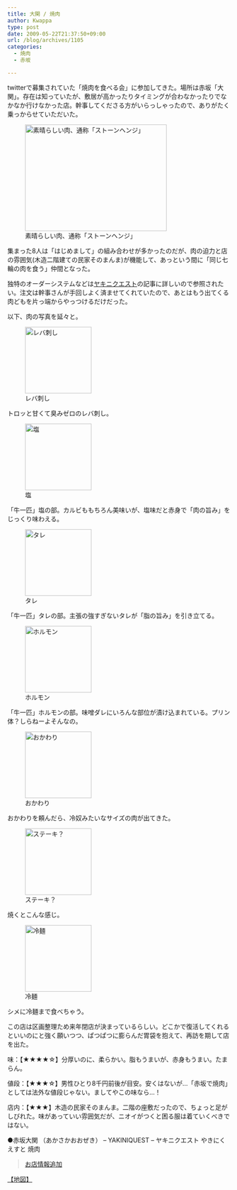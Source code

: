 ```yaml
---
title: 大関 / 焼肉
author: Kwappa
type: post
date: 2009-05-22T21:37:50+09:00
url: /blog/archives/1105
categories:
  - 焼肉
  - 赤坂

---
```

twitterで募集されていた「焼肉を食べる会」に参加してきた。場所は赤坂「大関」。存在は知っていたが、敷居が高かったりタイミングが合わなかったりでなかなか行けなかった店。幹事してくださる方がいらっしゃったので、ありがたく乗っからせていただいた。
  
<figure id="attachment_1106" aria-describedby="caption-attachment-1106" style="width: 320px" class="wp-caption aligncenter"><img src="/blog/images/2009/07/09-05-22_20-14.jpg" alt="素晴らしい肉、通称「ストーンヘンジ」" title="素晴らしい肉、通称「ストーンヘンジ」" width="320" height="240" class="size-medium wp-image-1106" /><figcaption id="caption-attachment-1106" class="wp-caption-text">素晴らしい肉、通称「ストーンヘンジ」</figcaption></figure>
  
集まった8人は「はじめまして」の組み合わせが多かったのだが、肉の迫力と店の雰囲気(木造二階建ての民家そのまんま)が機能して、あっという間に「同じ七輪の肉を食う」仲間となった。
  
独特のオーダーシステムなどは<a href="http://www.yakiniquest.com/-/000602/" target="_blank" rel="noopener noreferrer">ヤキニクエスト</a>の記事に詳しいので参照されたい。注文は幹事さんが手回しよく済ませてくれていたので、あとはもう出てくる肉どもを片っ端からやっつけるだけだった。
  
<!--more-->


  
以下、肉の写真を延々と。
  
<figure id="attachment_1107" aria-describedby="caption-attachment-1107" style="width: 150px" class="wp-caption alignleft"><img src="/blog/images/2009/07/09-05-22_19-47.jpg" alt="レバ刺し" title="レバ刺し" width="150" height="150" class="size-thumbnail wp-image-1107" /><figcaption id="caption-attachment-1107" class="wp-caption-text">レバ刺し</figcaption></figure>
  
トロッと甘くて臭みゼロのレバ刺し。<br style="clear:both;" />
  
<figure id="attachment_1108" aria-describedby="caption-attachment-1108" style="width: 150px" class="wp-caption alignleft"><img src="/blog/images/2009/07/09-05-22_19-44.jpg" alt="塩" title="塩" width="150" height="150" class="size-thumbnail wp-image-1108" /><figcaption id="caption-attachment-1108" class="wp-caption-text">塩</figcaption></figure>
  
「牛一匹」塩の部。カルビももちろん美味いが、塩味だと赤身で「肉の旨み」をじっくり味わえる。<br style="clear:both;" />
  
<figure id="attachment_1109" aria-describedby="caption-attachment-1109" style="width: 150px" class="wp-caption alignleft"><img src="/blog/images/2009/07/09-05-22_20-13.jpg" alt="タレ" title="タレ" width="150" height="150" class="size-thumbnail wp-image-1109" /><figcaption id="caption-attachment-1109" class="wp-caption-text">タレ</figcaption></figure>
  
「牛一匹」タレの部。主張の強すぎないタレが「脂の旨み」を引き立てる。<br style="clear:both;" />
  
<figure id="attachment_1110" aria-describedby="caption-attachment-1110" style="width: 150px" class="wp-caption alignleft"><img src="/blog/images/2009/07/09-05-22_20-25.jpg" alt="ホルモン" title="ホルモン" width="150" height="150" class="size-thumbnail wp-image-1110" /><figcaption id="caption-attachment-1110" class="wp-caption-text">ホルモン</figcaption></figure>
  
「牛一匹」ホルモンの部。味噌ダレにいろんな部位が漬け込まれている。プリン体？しらねーよそんなの。<br style="clear:both;" />
  
<figure id="attachment_1111" aria-describedby="caption-attachment-1111" style="width: 150px" class="wp-caption alignleft"><img src="/blog/images/2009/07/09-05-22_20-59.jpg" alt="おかわり" title="おかわり" width="150" height="150" class="size-thumbnail wp-image-1111" /><figcaption id="caption-attachment-1111" class="wp-caption-text">おかわり</figcaption></figure>
  
おかわりを頼んだら、冷奴みたいなサイズの肉が出てきた。<br style="clear:both;" />
  
<figure id="attachment_1112" aria-describedby="caption-attachment-1112" style="width: 150px" class="wp-caption alignleft"><img src="/blog/images/2009/07/09-05-22_21-03.jpg" alt="ステーキ？" title="ステーキ？" width="150" height="150" class="size-thumbnail wp-image-1112" /><figcaption id="caption-attachment-1112" class="wp-caption-text">ステーキ？</figcaption></figure>
  
焼くとこんな感じ。<br style="clear:both;" />
  
<figure id="attachment_1113" aria-describedby="caption-attachment-1113" style="width: 150px" class="wp-caption alignleft"><img src="/blog/images/2009/07/09-05-22_21-37.jpg" alt="冷麺" title="冷麺" width="150" height="150" class="size-thumbnail wp-image-1113" /><figcaption id="caption-attachment-1113" class="wp-caption-text">冷麺</figcaption></figure>
  
シメに冷麺まで食べちゃう。<br style="clear:both;" />
  
この店は区画整理ため来年閉店が決まっているらしい。どこかで復活してくれるといいのにと強く願いつつ、ぱつぱつに膨らんだ胃袋を抱えて、再訪を期して店を出た。
  
味：【★★★★☆】分厚いのに、柔らかい。脂もうまいが、赤身もうまい。たまらん。
  
値段：【★★★☆】男性ひとり8千円前後が目安。安くはないが…「赤坂で焼肉」としては法外な値段じゃない。ましてやこの味なら…！
  
店内：【★★★】木造の民家そのまんま。二階の座敷だったので、ちょっと足がしびれた。味があっていい雰囲気だが、ニオイがつくと困る服は着ていくべきではない。
  
●赤坂大関 （あかさかおおぜき） &#8211; YAKINIQUEST &#8211; ヤキニクエスト やきにくえすと 焼肉

<blockquote class="wp-embedded-content" data-secret="DnVH96Oa3s">
  <p>
    <a href="http://www.yakiniquest.com/-/602">お店情報追加</a>
  </p>
</blockquote>

<iframe title="&#8220;お店情報追加&#8221; &#8212; YAKINIQUEST" class="wp-embedded-content" sandbox="allow-scripts" security="restricted" style="position: absolute; clip: rect(1px, 1px, 1px, 1px);" src="http://www.yakiniquest.com/-/602/embed#?secret=DnVH96Oa3s" data-secret="DnVH96Oa3s" width="580" height="327" frameborder="0" marginwidth="0" marginheight="0" scrolling="no"></iframe>
  
<a href="http://maps.google.co.jp/maps?q=%E8%B5%A4%E5%9D%82%E3%80%80%E5%A4%A7%E9%96%A2&#038;lr=lang_ja&#038;oe=utf-8&#038;client=firefox-a&#038;ie=UTF8&#038;hl=ja&#038;z=16&#038;iwloc=A" target="_blank" rel="noopener noreferrer">【地図】</a>
